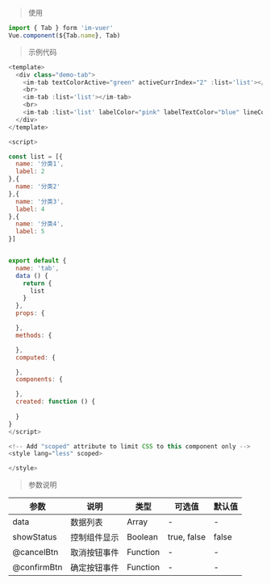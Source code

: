 
> 使用
```js
import { Tab } form 'im-vuer'
Vue.component(${Tab.name}, Tab)
```

> 示例代码
```js
<template>
  <div class="demo-tab">
    <im-tab textColorActive="green" activeCurrIndex="2" :list='list'></im-tab>
    <br>
    <im-tab :list='list'></im-tab>
    <br>
    <im-tab :list='list' labelColor="pink" labelTextColor="blue" lineColor="#f00" lineThickness="6px"></im-tab>
  </div>
</template>

<script>

const list = [{
  name: '分类1',
  label: 2
},{
  name: '分类2'
},{
  name: '分类3',
  label: 4
},{
  name: '分类4',
  label: 5
}]


export default {
  name: 'tab',
  data () {
    return {
      list
    }
  },
  props: {

  },
  methods: {

  },
  computed: {

  },
  components: {

  },
  created: function () {
    
  }
}
</script>

<!-- Add "scoped" attribute to limit CSS to this component only -->
<style lang="less" scoped>

</style>

```
> 参数说明

  <div>
   <table>
    <thead>
     <tr>
      <th>参数</th> 
      <th>说明</th> 
      <th>类型</th> 
      <th>可选值</th> 
      <th>默认值</th>
     </tr>
    </thead> 
    <tbody>
    <tr>
      <td>data</td> 
      <td>数据列表</td> 
      <td>Array</td> 
      <td>-</td> 
      <td>-</td>
    </tr>
    <tr>
      <td>showStatus</td> 
      <td>控制组件显示</td> 
      <td>Boolean</td> 
      <td>true, false</td> 
      <td>false</td>
    </tr>
    <tr>
      <td>@cancelBtn</td> 
      <td>取消按钮事件</td> 
      <td>Function</td> 
      <td>-</td> 
      <td>-</td>
    </tr>
    <tr>
      <td>@confirmBtn</td> 
      <td>确定按钮事件</td> 
      <td>Function</td> 
      <td>-</td> 
      <td>-</td>
    </tr>
    </tbody>
   </table>
  </div>
  
